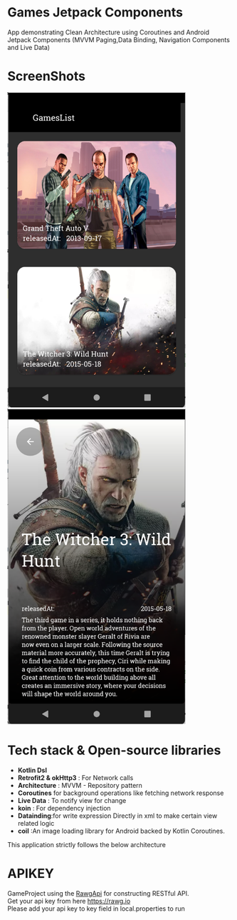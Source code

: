 # Games Jetpack Components

App demonstrating Clean Architecture using Coroutines and Android Jetpack Components (MVVM Paging,Data Binding, Navigation Components and Live Data)

# ScreenShots

<p float="left">
  <img src="/screenShot/games.png" width="400" />
  <img src="/screenShot/gameDetails.png" width="400" /> 
</p>


# Tech stack & Open-source libraries

* **Kotlin Dsl** </br>
* **Retrofit2 & okHttp3** : For Network calls </br>
* **Architecture** : MVVM - Repository pattern </br>
* **Coroutines** for background operations like fetching network response </br>
* **Live Data** : To notify view for change </br>
* **koin** : For dependency injection </br>
* **Datainding**:for write expression Directly in xml to make certain view related logic </br>
* **coil** :An image loading library for Android backed by Kotlin Coroutines. </br>
 

This application strictly follows the below architecture


# APIKEY

GameProject using the [RawgApi](https://rawg.io/apidocs) for constructing RESTful API. </br>
Get your api key from here https://rawg.io </br>
Please add your api key to key field in local.properties to run </br>
